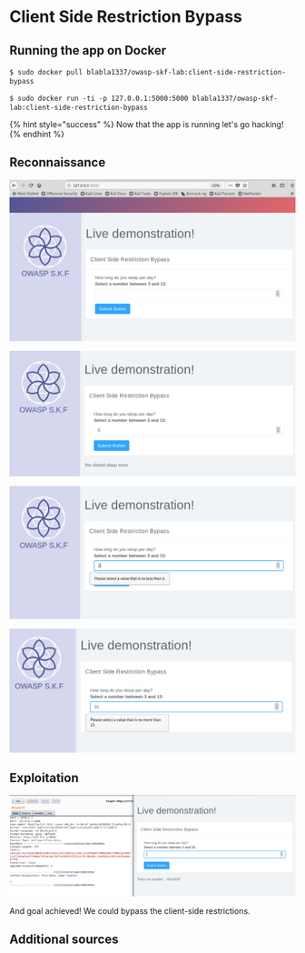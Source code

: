 # Client Side Restriction Bypass

## Running the app on Docker

```text
$ sudo docker pull blabla1337/owasp-skf-lab:client-side-restriction-bypass
```

```text
$ sudo docker run -ti -p 127.0.0.1:5000:5000 blabla1337/owasp-skf-lab:client-side-restriction-bypass
```

{% hint style="success" %}
Now that the app is running let's go hacking!
{% endhint %}

## Reconnaissance

![](../../.gitbook/assets/csrb10.png)

![](../../.gitbook/assets/csrb11.png)

![](../../.gitbook/assets/csrb12.png)

![](../../.gitbook/assets/csrb13.png)

## Exploitation

![](../../.gitbook/assets/csrb14.png)

And goal achieved! We could bypass the client-side restrictions.

## Additional sources
